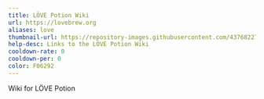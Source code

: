 ```yaml
---
title: LÖVE Potion Wiki
url: https://lovebrew.org
aliases: love
thumbnail-url: https://repository-images.githubusercontent.com/43768227/61db2f00-0330-11eb-88ad-39ca5a5c441c
help-desc: Links to the LÖVE Potion Wiki
cooldown-rate: 0
cooldown-per: 0
color: F06292
---
```


Wiki for LÖVE Potion
